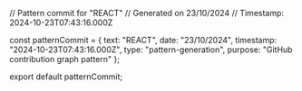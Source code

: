 // Pattern commit for "REACT"
// Generated on 23/10/2024
// Timestamp: 2024-10-23T07:43:16.000Z

const patternCommit = {
  text: "REACT",
  date: "23/10/2024",
  timestamp: "2024-10-23T07:43:16.000Z",
  type: "pattern-generation",
  purpose: "GitHub contribution graph pattern"
};

export default patternCommit;
